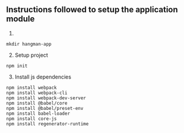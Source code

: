 ## Instructions followed to setup the application module

1. 
```
mkdir hangman-app
```

2. Setup project
```
npm init
```

3. Install js dependencies
```
npm install webpack
npm install webpack-cli
npm install webpack-dev-server
npm install @babel/core
npm install @babel/preset-env
npm install babel-loader
npm install core-js
npm install regenerator-runtime
```